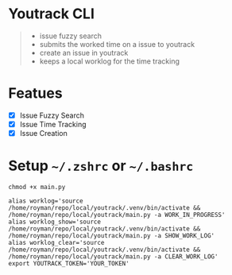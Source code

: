 # Youtrack CLI
> - issue fuzzy search
> - submits the worked time on a issue to youtrack
> - create an issue in youtrack
> - keeps a local worklog for the time tracking

# Featues
- [x] Issue Fuzzy Search
- [x] Issue Time Tracking
- [X] Issue Creation

# Setup `~/.zshrc` or `~/.bashrc`

    chmod +x main.py

    alias worklog='source /home/royman/repo/local/youtrack/.venv/bin/activate && /home/royman/repo/local/youtrack/main.py -a WORK_IN_PROGRESS'
    alias worklog_show='source /home/royman/repo/local/youtrack/.venv/bin/activate && /home/royman/repo/local/youtrack/main.py -a SHOW_WORK_LOG'
    alias worklog_clear='source /home/royman/repo/local/youtrack/.venv/bin/activate && /home/royman/repo/local/youtrack/main.py -a CLEAR_WORK_LOG'
    export YOUTRACK_TOKEN='YOUR_TOKEN'
